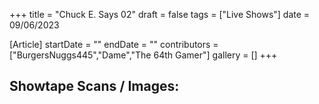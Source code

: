 +++
title = "Chuck E. Says 02"
draft = false
tags = ["Live Shows"]
date = 09/06/2023

[Article]
startDate = ""
endDate = ""
contributors = ["BurgersNuggs445","Dame","The 64th Gamer"]
gallery = []
+++
<h2> Showtape Scans / Images: </h2>

